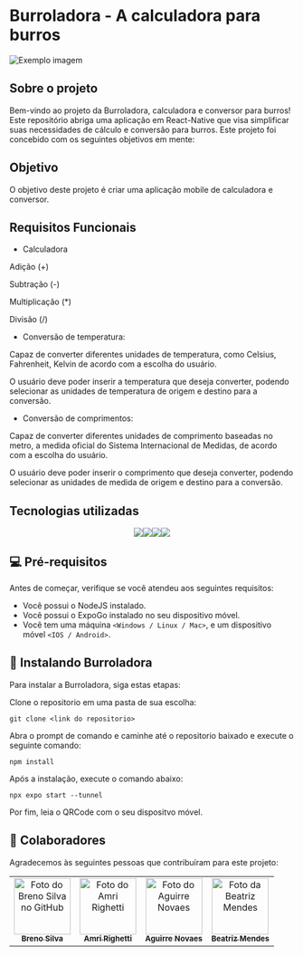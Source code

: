 # Burroladora - A calculadora para burros

<img src="logo.png" alt="Exemplo imagem">


## Sobre o projeto

Bem-vindo ao projeto da Burroladora, calculadora e conversor para burros! Este repositório abriga uma aplicação em React-Native que visa simplificar suas necessidades de cálculo e conversão para burros. Este projeto foi concebido com os seguintes objetivos em mente:

## Objetivo

O objetivo deste projeto é criar uma aplicação mobile de calculadora e conversor. 

## Requisitos Funcionais

* Calculadora

Adição (+) 

Subtração (-) 

Multiplicação (*) 

Divisão (/) 
  
* Conversão de temperatura: 

Capaz de converter diferentes unidades de temperatura, como Celsius, Fahrenheit, Kelvin de acordo com a escolha do usuário. 

O usuário deve poder inserir a temperatura que deseja converter, podendo selecionar as unidades de temperatura de origem e destino para a conversão. 

* Conversão de comprimentos: 

Capaz de converter diferentes unidades de comprimento baseadas no metro, a medida oficial do Sistema Internacional de Medidas, de acordo com a escolha do usuário. 

O usuário deve poder inserir o comprimento que deseja converter, podendo selecionar as unidades de medida de origem e destino para a conversão. 

## Tecnologias utilizadas

<div style="display : flex; justify-content : center">
<img src="https://img.shields.io/badge/React_Native-20232A?style=for-the-badge&logo=react&logoColor=61DAFB" /> 
<img src="https://img.shields.io/badge/CSS3-1572B6?style=for-the-badge&logo=css3&logoColor=white" />
<img src="https://img.shields.io/badge/Javascript-323330?style=for-the-badge&logo=javascript&logoColor=F7DF1E" />
<img src="https://img.shields.io/badge/Node.js-43853D?style=for-the-badge&logo=node.js&logoColor=white" />
  
</div>




## 💻 Pré-requisitos

Antes de começar, verifique se você atendeu aos seguintes requisitos:

* Você possui o NodeJS instalado.
* Você possui o ExpoGo instalado no seu dispositivo móvel.
* Você tem uma máquina `<Windows / Linux / Mac>`, e um dispositivo móvel `<IOS / Android>`.


## 🚀 Instalando Burroladora

Para instalar a Burroladora, siga estas etapas:

Clone o repositorio em uma pasta de sua escolha:
```
git clone <link do repositorio>
```

Abra o prompt de comando e caminhe até o repositorio baixado e execute o seguinte comando:
```
npm install
```

Após a instalação, execute o comando abaixo:
```
npx expo start --tunnel
```

Por fim, leia o QRCode com o seu dispositvo móvel.

## 🤝 Colaboradores

Agradecemos às seguintes pessoas que contribuíram para este projeto:

<table>
  <tr>
    <td align="center">
      <a href="#">
        <img src="https://avatars.githubusercontent.com/u/114250412?v=4" width="100px;" alt="Foto do Breno Silva no GitHub"/><br>
        <sub>
          <b>Breno Silva</b>
        </sub>
      </a>
    </td>
    <td align="center">
      <a href="#">
        <img src="https://avatars.githubusercontent.com/u/100785572?v=4" width="100px;" alt="Foto do Amri Righetti"/><br>
        <sub>
          <b>Amri Righetti</b>
        </sub>
      </a>
    </td>
    <td align="center">
      <a href="#">
        <img src="https://avatars.githubusercontent.com/u/114250844?v=4" width="100px;" alt="Foto do Aguirre Novaes"/><br>
        <sub>
          <b>Aguirre Novaes</b>
        </sub>
      </a>
    </td>
        <td align="center">
      <a href="#">
        <img src="https://avatars.githubusercontent.com/u/112603541?v=4" width="100px;" alt="Foto da Beatriz Mendes"/><br>
        <sub>
          <b>Beatriz Mendes</b>
        </sub>
      </a>
    </td>
  </tr>
</table>
